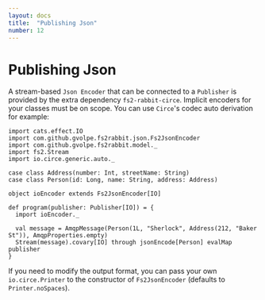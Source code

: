 ```yaml
---
layout: docs
title:  "Publishing Json"
number: 12
---
```


# Publishing Json

A stream-based `Json Encoder` that can be connected to a `Publisher` is provided by the extra dependency `fs2-rabbit-circe`. Implicit encoders for your classes must be on scope. You can use `Circe`'s codec auto derivation for example:

```tut:book:silent
import cats.effect.IO
import com.github.gvolpe.fs2rabbit.json.Fs2JsonEncoder
import com.github.gvolpe.fs2rabbit.model._
import fs2.Stream
import io.circe.generic.auto._

case class Address(number: Int, streetName: String)
case class Person(id: Long, name: String, address: Address)

object ioEncoder extends Fs2JsonEncoder[IO]

def program(publisher: Publisher[IO]) = {
  import ioEncoder._

  val message = AmqpMessage(Person(1L, "Sherlock", Address(212, "Baker St")), AmqpProperties.empty)
  Stream(message).covary[IO] through jsonEncode[Person] evalMap publisher
}
```

If you need to modify the output format, you can pass your own `io.circe.Printer` to the constructor of `Fs2JsonEncoder` (defaults to `Printer.noSpaces`).
